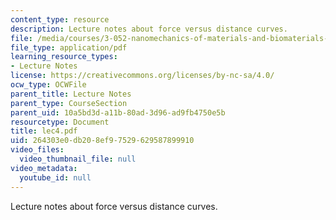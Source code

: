 ```yaml
---
content_type: resource
description: Lecture notes about force versus distance curves.
file: /media/courses/3-052-nanomechanics-of-materials-and-biomaterials-spring-2007/264303e0db208ef97529629587899910_lec4.pdf
file_type: application/pdf
learning_resource_types:
- Lecture Notes
license: https://creativecommons.org/licenses/by-nc-sa/4.0/
ocw_type: OCWFile
parent_title: Lecture Notes
parent_type: CourseSection
parent_uid: 10a5bd3d-a11b-80ad-3d96-ad9fb4750e5b
resourcetype: Document
title: lec4.pdf
uid: 264303e0-db20-8ef9-7529-629587899910
video_files:
  video_thumbnail_file: null
video_metadata:
  youtube_id: null
---
```

Lecture notes about force versus distance curves.